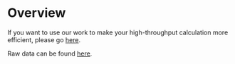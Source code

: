 # Overview
If you want to use our work to make your high-throughput calculation more efficient, please go [here](https://github.com/ferchault/mlscheduling/tree/master/enduser).

Raw data can be found [here](https://github.com/ferchault/mlscheduling/tree/master/rawdata).
